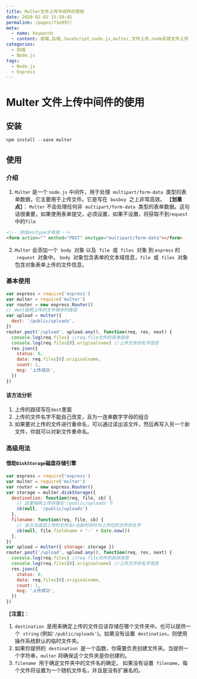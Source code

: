 ```yaml
---
title: Multer文件上传中间件的使用
date: 2020-02-02 15:59:45
permalink: /pages/71e997/
meta:
  - name: keywords
  - content: 前端,后端,JavaScript,node.js,multer,文件上传,node实现文件上传
categories:
  - 前端
  - Node.js
tags:
  - Node.js
  - Express
---
```


# Multer 文件上传中间件的使用

## 安装

```js
npm install --save multer
```

## 使用

### 介绍

1. `Multer` 是一个 `node.js` 中间件，用于处理  `multipart/form-data`  类型的表单数据，它主要用于上传文件。它是写在  `busboy`  之上非常高效。
   【**划重点**】：
   `Multer` 不会处理任何非  `multipart/form-data`  类型的表单数据。这句话很重要，如果使用表单提交，必须设置，如果不设置，将获取不到`request`中的`file`

<!-- more -->

```html
<!-- 添加enctype才有效 -->
<form action="" method="POST" enctype="multipart/form-data"></form>
```

2. `Multer` 会添加一个  `body`  对象 以及  `file`  或  `files`  对象 到 `express` 的  `request`  对象中。 `body`  对象包含表单的文本域信息，`file`  或  `files`  对象包含对象表单上传的文件信息。

### 基本使用

```js
var express = require('express')
var multer = require('multer')
var router = new express.Router()
// dest指明上传的文件保存的路径
var upload = multer({
  dest: '/public/uploads',
})
router.post('/upload', upload.any(), function(req, res, next) {
  console.log(req.files) //req.file文件的具体信息
  console.log(req.files[0].originalname) //上传文件的名字信息
  res.json({
    status: 0,
    data: req.files[0].originalname,
    count: 1,
    msg: '上传成功',
  })
})
```

#### 该方法分析

1. 上传的路径写在`dest`里面
2. 上传的文件名字不能自己改变，且为一连串数字字母的组合
3. 如果要对上传的文件进行重命名，可以通过读出该文件，然后再写入另一个新文件，你就可以对新文件重命名。

### 高级用法

#### 借助`DiskStorage`磁盘存储引擎

```js {9,10,11,12}
var express = require('express')
var multer = require('multer')
var router = new express.Router()
var storage = multer.diskStorage({
  destination: function(req, file, cb) {
    // 这里指明上传存储在'/public/uploads'下
    cb(null, '/public/uploads')
  },
  filename: function(req, file, cb) {
    // 该方法返回上传的文件名+当前时间作为上传后的文件的名字
    cb(null, file.fieldname + '-' + Date.now())
  },
})
var upload = multer({ storage: storage })
router.post('/upload', upload.any(), function(req, res, next) {
  console.log(req.files) //req.file文件的具体信息
  console.log(req.files[0].originalname) //上传文件的名字信息
  res.json({
    status: 0,
    data: req.files[0].originalname,
    count: 1,
    msg: '上传成功',
  })
})
```

【**注意**】：

1. `destination`  是用来确定上传的文件应该存储在哪个文件夹中。也可以提供一个  `string` (例如`'/public/uploads'`)。如果没有设置  `destination`，则使用操作系统默认的临时文件夹。
2. 如果你提供的  `destination`  是一个函数，你需要负责创建文件夹。当提供一个字符串，`multer` 将确保这个文件夹是你创建的。
3. `filename`  用于确定文件夹中的文件名的确定。 如果没有设置  `filename`，每个文件将设置为一个随机文件名，并且是没有扩展名的。
